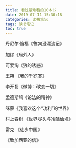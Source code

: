```yaml
---
title: 看过最难看的10本书
date: 2019-07-11 15:30:18
categories: 读书笔记
tags: 读书笔记
toc: true
---
```

丹尼尔·笛福《鲁宾逊漂流记》

加缪《局外人》

可爱淘《狼的诱惑》

王朔 《我的千岁寒》

李开复《微博：改变一切》

孟德斯鸠《论法的精神》

咪蒙《我喜欢这个“功利”的世界》

村上春树 《世界尽头与冷酷仙境》

雷克 《徒步中国》

《致加西亚的信》 
